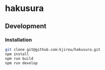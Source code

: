 # hakusura

## Development

### Installation

```bash
git clone git@github.com:kjirou/hakusura.git
npm install
npm run build
npm run develop
```
